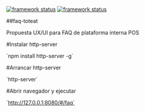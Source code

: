 
[![framework status](https://img.shields.io/badge/angular-1.2.25-red.svg)](https://code.angularjs.org/1.2.25/docs/api)
[![framework status](https://img.shields.io/badge/firebase-1.0.2-yellow.svg)](https://www.firebase.com/docs/web/libraries/angular)


##faq-toteat

Propuesta UX/UI para FAQ de plataforma interna POS



#Instalar http-server

´npm install http-server -g´

#Arrancar http-server

´http-server´

#Abrir navegador y ejecutar

´http://127.0.0.1:8080/#/faq´ 